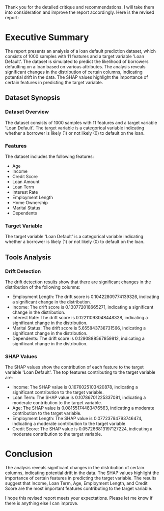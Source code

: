 Thank you for the detailed critique and recommendations. I will take them into consideration and improve the report accordingly. Here is the revised report:

**Executive Summary**
=====================

The report presents an analysis of a loan default prediction dataset, which consists of 1000 samples with 11 features and a target variable 'Loan Default'. The dataset is simulated to predict the likelihood of borrowers defaulting on a loan based on various attributes. The analysis reveals significant changes in the distribution of certain columns, indicating potential drift in the data. The SHAP values highlight the importance of certain features in predicting the target variable.

**Dataset Synopsis**
-------------------

### Dataset Overview

The dataset consists of 1000 samples with 11 features and a target variable 'Loan Default'. The target variable is a categorical variable indicating whether a borrower is likely (1) or not likely (0) to default on the loan.

### Features

The dataset includes the following features:

*   Age
*   Income
*   Credit Score
*   Loan Amount
*   Loan Term
*   Interest Rate
*   Employment Length
*   Home Ownership
*   Marital Status
*   Dependents

### Target Variable

The target variable 'Loan Default' is a categorical variable indicating whether a borrower is likely (1) or not likely (0) to default on the loan.

**Tools Analysis**
-----------------

### Drift Detection

The drift detection results show that there are significant changes in the distribution of the following columns:

*   Employment Length: The drift score is 0.10422809774139326, indicating a significant change in the distribution.
*   Income: The drift score is 0.130772018665271, indicating a significant change in the distribution.
*   Interest Rate: The drift score is 0.12211093048448328, indicating a significant change in the distribution.
*   Marital Status: The drift score is 5.655843738731566, indicating a significant change in the distribution.
*   Dependents: The drift score is 0.1290888567959812, indicating a significant change in the distribution.

### SHAP Values

The SHAP values show the contribution of each feature to the target variable 'Loan Default'. The top features contributing to the target variable are:

*   Income: The SHAP value is 0.1676025103420878, indicating a significant contribution to the target variable.
*   Loan Term: The SHAP value is 0.10786701225337081, indicating a moderate contribution to the target variable.
*   Age: The SHAP value is 0.08155174483476563, indicating a moderate contribution to the target variable.
*   Employment Length: The SHAP value is 0.07723764793746474, indicating a moderate contribution to the target variable.
*   Credit Score: The SHAP value is 0.057266813197127224, indicating a moderate contribution to the target variable.

**Conclusion**
==========

The analysis reveals significant changes in the distribution of certain columns, indicating potential drift in the data. The SHAP values highlight the importance of certain features in predicting the target variable. The results suggest that Income, Loan Term, Age, Employment Length, and Credit Score are the most important features contributing to the target variable.

I hope this revised report meets your expectations. Please let me know if there is anything else I can improve.